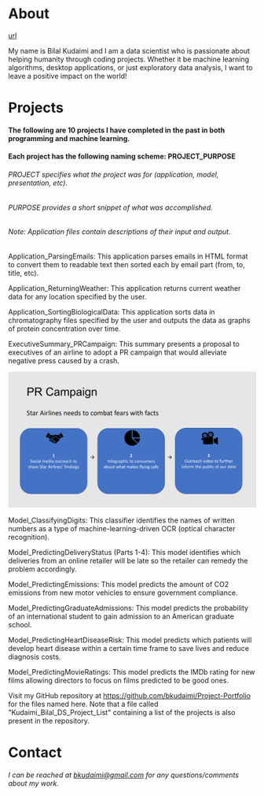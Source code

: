 # About

[url](https://www.linkedin.com/in/bilal-k-363433a2/)

My name is Bilal Kudaimi and I am a data scientist who is passionate about helping humanity through coding projects. Whether it be machine learning algorithms, desktop applications, or just exploratory data analysis, I want to leave a positive impact on the world! 

# Projects

#### The following are 10 projects I have completed in the past in both programming and machine learning.

#### Each project has the following naming scheme: PROJECT_PURPOSE
###### PROJECT specifies what the project was for (application, model, presentation, etc). 
###### PURPOSE provides a short snippet of what was accomplished.
###### Note: Application files contain descriptions of their input and output.

Application_ParsingEmails: This application parses emails in HTML format to convert them to readable text then sorted each by email part (from, to, title, etc).

Application_ReturningWeather: This application returns current weather data for any location specified by the user.

Application_SortingBiologicalData: This application sorts data in chromatography files specified by the user and outputs the data as graphs of protein concentration over time.

ExecutiveSummary_PRCampaign: This summary presents a proposal to executives of an airline to adopt a PR campaign that would alleviate negative press caused by a crash.

![Action plan](Capture.PNG)

Model_ClassifyingDigits: This classifier identifies the names of written numbers as a type of machine-learning-driven OCR (optical character recognition).

Model_PredictingDeliveryStatus (Parts 1-4):  This model identifies which deliveries from an online retailer will be late so the retailer can remedy the problem accordingly.
 
Model_PredictingEmissions: This model predicts the amount of CO2 emissions from new motor vehicles to ensure government compliance.

Model_PredictingGraduateAdmissions: This model predicts the probability of an international student to gain admission to an American graduate school.

Model_PredictingHeartDiseaseRisk: This model predicts which patients will develop heart disease within a certain time frame to save lives and reduce diagnosis costs.

Model_PredictingMovieRatings: This model predicts the IMDb rating for new films allowing directors to focus on films predicted to be good ones.

Visit my GitHub repository at https://github.com/bkudaimi/Project-Portfolio for the files named here. Note that a file called "Kudaimi_Bilal_DS_Project_List" containing a list of the projects is also present in the repository.

# Contact

###### I can be reached at bkudaimi@gmail.com for any questions/comments about my work.
